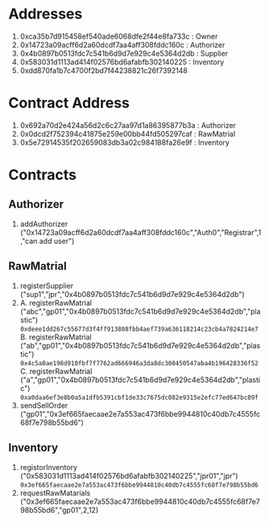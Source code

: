 # Addresses
1. 0xca35b7d915458ef540ade6068dfe2f44e8fa733c   :   Owner
2. 0x14723a09acff6d2a60dcdf7aa4aff308fddc160c   :   Authorizer
3. 0x4b0897b0513fdc7c541b6d9d7e929c4e5364d2db   :   Supplier
4. 0x583031d1113ad414f02576bd6afabfb302140225   :   Inventory
5. 0xdd870fa1b7c4700f2bd7f44238821c26f7392148


# Contract Address
1. 0x692a70d2e424a56d2c6c27aa97d1a86395877b3a   :   Authorizer
2. 0x0dcd2f752394c41875e259e00bb44fd505297caf   :   RawMatrial
3. 0x5e72914535f202659083db3a02c984188fa26e9f   :   Inventory

# Contracts
## Authorizer
1. addAuthorizer ("0x14723a09acff6d2a60dcdf7aa4aff308fddc160c","Auth0","Registrar",1,"can add user")


## RawMatrial
1. registerSupplier ("sup1","jpr","0x4b0897b0513fdc7c541b6d9d7e929c4e5364d2db")
2.  A. registerRawMatrial ("abc","gp01","0x4b0897b0513fdc7c541b6d9d7e929c4e5364d2db","plastic")
        `0xdeee1dd267c55677d3f4ff913808fbb4aef739a636118214c23cb4a7824214e7`
    B. registerRawMatrial ("ab","gp01","0x4b0897b0513fdc7c541b6d9d7e929c4e5364d2db","plastic")
        `0x4c5a0ae198d910fbf7f7762ad666946a3da8dc300450547aba4b196428336f52`
    C. registerRawMatrial ("a","gp01","0x4b0897b0513fdc7c541b6d9d7e929c4e5364d2db","plastic")
        `0xa0daa6ef3e8b0a5a1dfb5391cbf1de33c7675dc082e9315e2efc77ed647bc89f`
3. sendSellOrder ("gp01","0x3ef665faecaae2e7a553ac473f6bbe9944810c40db7c4555fc68f7e798b55bd6")

## Inventory
1. registorInventory ("0x583031d1113ad414f02576bd6afabfb302140225","jpr01","jpr")
        `0x3ef665faecaae2e7a553ac473f6bbe9944810c40db7c4555fc68f7e798b55bd6`
2. requestRawMatarials ("0x3ef665faecaae2e7a553ac473f6bbe9944810c40db7c4555fc68f7e798b55bd6","gp01",2,12)